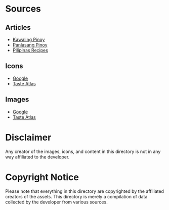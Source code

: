 # Sources

## Articles

* [Kawaling Pinoy](https://www.kawalingpinoy.com/)
* [Panlasang Pinoy](https://panlasangpinoy.com/)
* [Pilipinas Recipes](https://pilipinasrecipes.com/)

## Icons

* [Google](https://www.google.com/)
* [Taste Atlas](https://www.tasteatlas.com/)

## Images

* [Google](https://www.google.com/)
* [Taste Atlas](https://www.tasteatlas.com/)

# Disclaimer

Any creator of the images, icons, and content in this directory is not in any way affiliated to the developer.

# Copyright Notice

Please note that everything in this directory are copyrighted by the affiliated creators of the assets. This directory is merely a compilation of data collected by the developer from various sources.